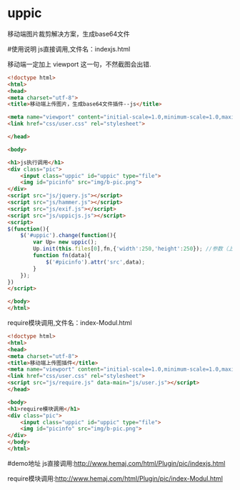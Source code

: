 # uppic
移动端图片裁剪解决方案，生成base64文件

#使用说明
js直接调用,文件名：indexjs.html

移动端一定加上 viewport 这一句，不然截图会出错.
```html
<!doctype html>
<html>
<head>
<meta charset="utf-8">
<title>移动端上传图片，生成base64文件插件--js</title>

<meta name="viewport" content="initial-scale=1.0,minimum-scale=1.0,maximum-scale=1.0,width=device-width, user-scalable=no, minimal-ui">
<link href="css/user.css" rel="stylesheet">

</head>

<body>

<h1>js执行调用</h1>
<div class="pic">
    <input class="uppic" id="uppic" type="file">
    <img id="picinfo" src="img/b-pic.png">
</div>
<script src="js/jquery.js"></script>
<script src="js/hammer.js"></script>
<script src="js/exif.js"></script>
<script src="js/uppicjs.js"></script>
<script>
$(function(){
	$('#uppic').change(function(){
		var Up= new uppic();
		Up.init(this.files[0],fn,{'width':250,'height':250}); //参数（上传文件files对象，回调函数，json，设置图片长宽高，目前只能截取正方形）
		function fn(data){
			$('#picinfo').attr('src',data);						
		}
	});
})
</script>

</body>
</html>

```

require模块调用,文件名：index-Modul.html

```html
<!doctype html>
<html>
<head>
<meta charset="utf-8">
<title>移动端上传图插件</title>
<meta name="viewport" content="initial-scale=1.0,minimum-scale=1.0,maximum-scale=1.0,width=device-width, user-scalable=no, minimal-ui">
<link href="css/user.css" rel="stylesheet">
<script src="js/require.js" data-main="js/user.js"></script>
</head>

<body>
<h1>require模块调用</h1>
<div class="pic">
    <input class="uppic" id="uppic" type="file">
    <img id="picinfo" src="img/b-pic.png">
</div>
</body>
</html>

```
#demo地址
js直接调用:http://www.hemaj.com/html/Plugin/pic/indexjs.html

require模块调用:http://www.hemaj.com/html/Plugin/pic/index-Modul.html
